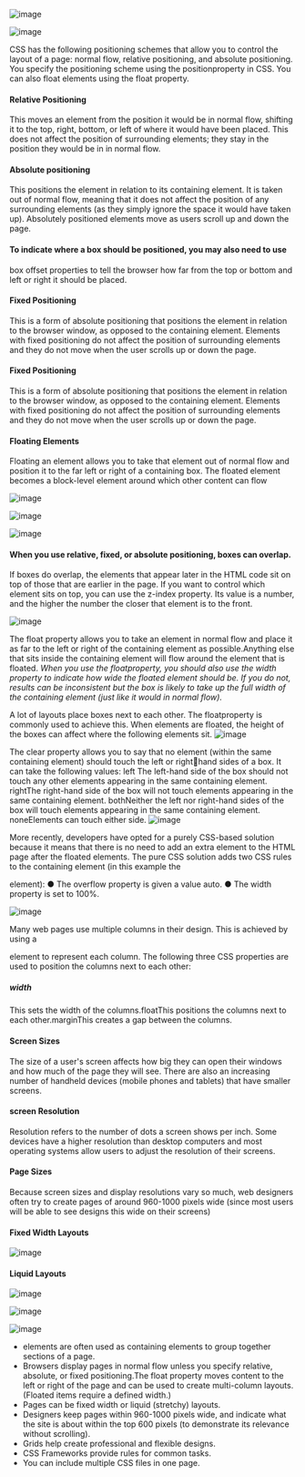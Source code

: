 ![image](https://user-images.githubusercontent.com/85091281/124283270-626d5400-db54-11eb-8c24-122215068993.png)

![image](https://user-images.githubusercontent.com/85091281/124283264-613c2700-db54-11eb-97c5-cbc02bd322b3.png)

CSS has the following positioning schemes that allow you to control the layout of a page: normal flow, relative positioning, and absolute positioning. You specify the positioning scheme using the positionproperty in CSS. You can also float elements using the float property.

#### Relative Positioning
This moves an element from the position it would be in normal flow, shifting it to the top, right, bottom, or left of where it would have been placed. This does not affect the position of surrounding elements; they stay in the position they would be in in normal flow.

#### Absolute positioning
This positions the element in relation to its containing element. It is taken out of normal flow, meaning that it does not affect the position of any surrounding elements (as they simply ignore the space it would have taken up). Absolutely positioned elements move as users scroll up and down the page.

#### To indicate where a box should be positioned, you may also need to use 
box offset properties to tell the browser how far from the top or bottom and left or right it should be placed. 

#### Fixed Positioning 
This is a form of absolute positioning that positions the element in relation to the browser window, as opposed to the containing element. Elements with fixed positioning do not affect the position of surrounding elements and they do not move when the user scrolls up or down the page.



#### Fixed Positioning 
This is a form of absolute positioning that positions the element in relation to the browser window, as opposed to the containing element. Elements with fixed positioning do not affect the position of surrounding elements and they do not move when the user scrolls up or down the page.

#### Floating Elements
Floating an element allows you to take that element out of normal flow and position it to the far left or right of a containing box. The floated element becomes a block-level element around which other content can flow

![image](https://user-images.githubusercontent.com/85091281/124284764-ed9b1980-db55-11eb-9792-831fe656a143.png)

![image](https://user-images.githubusercontent.com/85091281/124285543-acefd000-db56-11eb-8631-6ca8375d4360.png)

![image](https://user-images.githubusercontent.com/85091281/124285770-f0e2d500-db56-11eb-8b44-32df8eeb3d75.png)

#### When you use relative, fixed, or absolute positioning, boxes can overlap. 
If boxes do overlap, the elements that appear later in the HTML code sit on top of those that are earlier in the page. If you want to control which element sits on top, you can use the z-index property. Its value is a number, and the higher the number the closer that element is to the front. 

![image](https://user-images.githubusercontent.com/85091281/124290249-e1b25600-db5b-11eb-8ace-aabc1fea170b.png)

The float property allows you to take an element in normal flow and place it as far to the left or right of the containing element as possible.Anything else that sits inside the containing element will flow around the element that is floated.
*When you use the floatproperty, you should also use the width property to indicate how wide the floated element should be. If you do not, results can be inconsistent but the box is likely to take up the full width of the containing element (just like it would in normal flow).*

A lot of layouts place boxes next to each other. The floatproperty is commonly used to achieve this.
When elements are floated, the height of the boxes can affect where the following elements sit.
![image](https://user-images.githubusercontent.com/85091281/124290905-a9f7de00-db5c-11eb-872f-8fd0f902d455.png)

The clear property allows you to say that no element (within the same containing element) 
should touch the left or righthand sides of a box. It can take 
the following values:
left The left-hand side of the box should not touch any other elements appearing in the same containing element.
rightThe right-hand side of the box will not touch elements appearing in the same containing element.
bothNeither the left nor right-hand sides of the box will touch elements appearing in the same containing element.
noneElements can touch either side.
![image](https://user-images.githubusercontent.com/85091281/124291251-11159280-db5d-11eb-8b4e-300ff4b697af.png)

More recently, developers have opted for a purely CSS-based solution because it means that there is no need to add an extra element to the HTML page after the floated elements. The pure CSS solution adds two CSS rules to the containing element (in this example the <div> element):
● The overflow property is given a value auto.
● The width property is set to 100%.

![image](https://user-images.githubusercontent.com/85091281/124291450-41f5c780-db5d-11eb-9975-dcb7e8c19d84.png)
  
Many web pages use multiple columns in their design. This is achieved by using a <div>element to represent each column. The following three CSS properties are used to position the columns next to each other: 
##### width
This sets the width of the columns.floatThis positions the columns next to each other.marginThis creates a gap between the columns.
 #### Screen Sizes
The size of a user's screen affects how big they can open their windows and how much of the page they will see. There are also an increasing number of handheld devices (mobile phones and tablets) that have smaller screens.
#### screen Resolution
Resolution refers to the number of dots a screen shows per inch. Some devices have a higher resolution than desktop computers and most operating systems allow users to adjust the resolution of their screens.
#### Page Sizes
Because screen sizes and display resolutions vary so much, web designers often try to create pages of around 960-1000 pixels wide (since most users will be able to see designs this wide on their screens)
  
#### Fixed Width Layouts
  
  ![image](https://user-images.githubusercontent.com/85091281/124292770-9ea5b200-db5e-11eb-934f-f4423d3b5fc4.png)

#### Liquid Layouts
  
  ![image](https://user-images.githubusercontent.com/85091281/124292993-dc0a3f80-db5e-11eb-9d2f-9748804e8292.png)

  ![image](https://user-images.githubusercontent.com/85091281/124293508-6bafee00-db5f-11eb-9346-cd1f9ce19fc3.png)

  ![image](https://user-images.githubusercontent.com/85091281/124293823-b9c4f180-db5f-11eb-9be1-e5baf3c20f6e.png)

- <div> elements are often used as containing elements to group together sections of a page.
- Browsers display pages in normal flow unless you specify relative, absolute, or fixed positioning.The float property moves content to the left or right of the page and can be used to create multi-column layouts. (Floated items require a defined width.)
- Pages can be fixed width or liquid (stretchy) layouts.
- Designers keep pages within 960-1000 pixels wide, and indicate what the site is about within the top 600 pixels (to demonstrate its relevance without scrolling).
- Grids help create professional and flexible designs.
- CSS Frameworks provide rules for common tasks.
- You can include multiple CSS files in one page.
 
